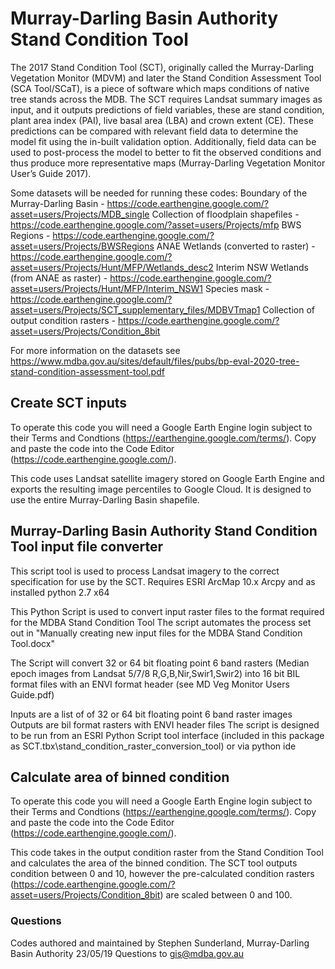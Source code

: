# Murray-Darling Basin Authority Stand Condition Tool

The 2017 Stand Condition Tool (SCT), originally called the Murray-Darling Vegetation Monitor (MDVM) and later the Stand Condition Assessment Tool (SCA Tool/SCaT), is a piece of software which maps conditions of native tree stands across the MDB. The SCT requires Landsat summary images as input, and it outputs predictions of field variables, these are stand condition, plant area index (PAI), live basal area (LBA) and crown extent (CE). These predictions can be compared with relevant field data to determine the model fit using the in-built validation option. Additionally, field data can be used to post-process the model to better to fit the observed conditions and thus produce more representative maps (Murray-Darling Vegetation Monitor User’s Guide 2017).

Some datasets will be needed for running these codes:
    Boundary of the Murray-Darling Basin        - https://code.earthengine.google.com/?asset=users/Projects/MDB_single
    Collection of floodplain shapefiles         - https://code.earthengine.google.com/?asset=users/Projects/mfp
    BWS Regions                                 - https://code.earthengine.google.com/?asset=users/Projects/BWSRegions
    ANAE Wetlands (converted to raster)         - https://code.earthengine.google.com/?asset=users/Projects/Hunt/MFP/Wetlands_desc2
    Interim NSW Wetlands (from ANAE as raster)  - https://code.earthengine.google.com/?asset=users/Projects/Hunt/MFP/Interim_NSW1
    Species mask                                - https://code.earthengine.google.com/?asset=users/Projects/SCT_supplementary_files/MDBVTmap1
    Collection of output condition rasters      - https://code.earthengine.google.com/?asset=users/Projects/Condition_8bit

For more information on the datasets see https://www.mdba.gov.au/sites/default/files/pubs/bp-eval-2020-tree-stand-condition-assessment-tool.pdf

## Create SCT inputs

To operate this code you will need a Google Earth Engine login subject to their Terms and Condtions (https://earthengine.google.com/terms/). Copy and paste the code into the Code Editor (https://code.earthengine.google.com/). 

This code uses Landsat satellite imagery stored on Google Earth Engine and exports the resulting image percentiles to Google Cloud. It is designed to use the entire Murray-Darling Basin shapefile. 

## Murray-Darling Basin Authority Stand Condition Tool input file converter

This script tool is used to process Landsat imagery to the correct specification for use by the SCT. Requires ESRI ArcMap 10.x Arcpy and as installed python 2.7 x64

This Python Script is used to convert input raster files to the format required for the MDBA Stand Condition Tool 
The script automates the process set out in "Manually creating new input files for the MDBA Stand Condition Tool.docx"

The Script will convert 32 or 64 bit floating point 6 band rasters (Median epoch images from Landsat 5/7/8 R,G,B,Nir,Swir1,Swir2) into 16 bit BIL format files with an ENVI format header (see MD Veg Monitor Users Guide.pdf)

Inputs are a list of of 32 or 64 bit floating point 6 band raster images 
Outputs are bil format rasters with ENVI header files
The script is designed to be run from an ESRI Python Script tool interface (included in this package as SCT.tbx\stand_condition_raster_conversion_tool) or via python ide

## Calculate area of binned condition

To operate this code you will need a Google Earth Engine login subject to their Terms and Condtions (https://earthengine.google.com/terms/). Copy and paste the code into the Code Editor (https://code.earthengine.google.com/). 

This code takes in the output condition raster from the Stand Condition Tool and calculates the area of the binned condition. The SCT tool outputs condition between 0 and 10, however the pre-calculated condition rasters (https://code.earthengine.google.com/?asset=users/Projects/Condition_8bit) are scaled between 0 and 100. 

### Questions
Codes authored and maintained by Stephen Sunderland, Murray-Darling Basin Authority 23/05/19
Questions to gis@mdba.gov.au
